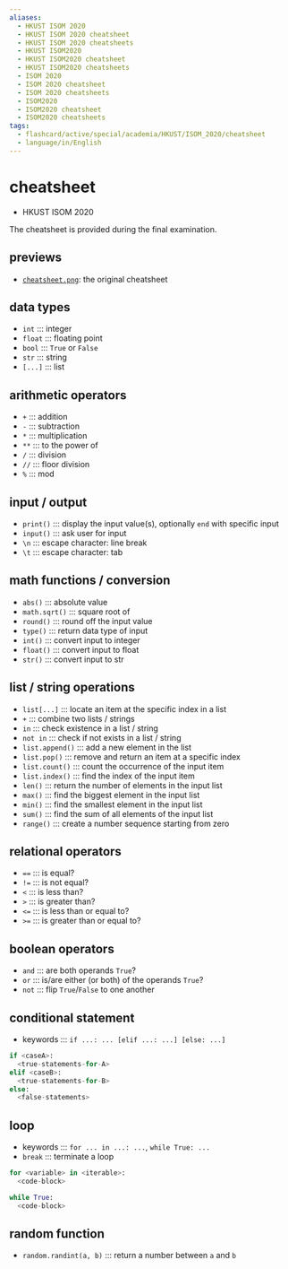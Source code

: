 ```yaml
---
aliases:
  - HKUST ISOM 2020
  - HKUST ISOM 2020 cheatsheet
  - HKUST ISOM 2020 cheatsheets
  - HKUST ISOM2020
  - HKUST ISOM2020 cheatsheet
  - HKUST ISOM2020 cheatsheets
  - ISOM 2020
  - ISOM 2020 cheatsheet
  - ISOM 2020 cheatsheets
  - ISOM2020
  - ISOM2020 cheatsheet
  - ISOM2020 cheatsheets
tags:
  - flashcard/active/special/academia/HKUST/ISOM_2020/cheatsheet
  - language/in/English
---
```


# cheatsheet

- HKUST ISOM 2020

The cheatsheet is provided during the final examination.

## previews

- [`cheatsheet.png`](cheatsheet.png): the original cheatsheet

## data types

- `int` ::: integer <!--SR:!2025-01-11,66,310!2025-01-12,67,310-->
- `float` ::: floating point <!--SR:!2025-01-09,64,310!2025-01-07,62,310-->
- `bool` ::: `True` or `False` <!--SR:!2025-01-12,67,310!2025-01-06,61,310-->
- `str` ::: string <!--SR:!2025-01-07,62,310!2025-01-09,64,310-->
- `[...]` ::: list <!--SR:!2025-01-07,62,310!2025-01-09,64,310-->

## arithmetic operators

- `+` ::: addition <!--SR:!2025-01-09,64,310!2025-01-11,66,310-->
- `-` ::: subtraction <!--SR:!2025-01-09,64,310!2025-01-08,63,310-->
- `*` ::: multiplication <!--SR:!2025-01-07,62,310!2025-01-11,66,310-->
- `**` ::: to the power of <!--SR:!2025-01-09,64,310!2025-01-11,66,310-->
- `/` ::: division <!--SR:!2025-01-07,62,310!2025-01-12,67,310-->
- `//` ::: floor division <!--SR:!2025-01-09,64,310!2025-01-08,63,310-->
- `%` ::: mod <!--SR:!2025-01-07,62,310!2025-01-06,61,310-->

## input / output

- `print()` ::: display the input value(s), optionally `end` with specific input <!--SR:!2025-01-08,63,310!2025-01-12,67,310-->
- `input()` ::: ask user for input <!--SR:!2025-01-09,64,310!2025-01-07,62,310-->
- `\n` ::: escape character: line break <!--SR:!2025-01-12,67,310!2025-01-07,62,310-->
- `\t` ::: escape character: tab <!--SR:!2025-01-07,62,310!2025-01-11,66,310-->

## math functions / conversion

- `abs()` ::: absolute value <!--SR:!2025-01-07,62,310!2025-01-07,62,310-->
- `math.sqrt()` ::: square root of <!--SR:!2025-01-11,66,310!2025-01-07,62,310-->
- `round()` ::: round off the input value <!--SR:!2025-01-11,66,310!2025-01-09,64,310-->
- `type()` ::: return data type of input <!--SR:!2025-01-06,61,310!2025-01-07,62,310-->
- `int()` ::: convert input to integer <!--SR:!2025-01-06,61,310!2025-01-12,67,310-->
- `float()` ::: convert input to float <!--SR:!2025-01-12,67,310!2025-01-07,62,310-->
- `str()` ::: convert input to str <!--SR:!2025-01-11,66,310!2025-01-11,66,310-->

## list / string operations

- `list[...]` ::: locate an item at the specific index in a list <!--SR:!2025-01-08,63,310!2025-01-11,66,310-->
- `+` ::: combine two lists / strings <!--SR:!2025-01-11,66,310!2025-01-12,67,310-->
- `in` ::: check existence in a list / string <!--SR:!2025-01-09,64,310!2025-01-12,67,310-->
- `not in` ::: check if not exists in a list / string <!--SR:!2025-01-07,62,310!2025-01-12,67,310-->
- `list.append()` ::: add a new element in the list <!--SR:!2025-01-12,67,310!2025-01-11,66,310-->
- `list.pop()` ::: remove and return an item at a specific index <!--SR:!2025-01-06,61,310!2025-01-07,62,310-->
- `list.count()` ::: count the occurrence of the input item <!--SR:!2025-01-12,67,310!2025-01-12,67,310-->
- `list.index()` ::: find the index of the input item <!--SR:!2025-01-07,62,310!2025-01-07,62,310-->
- `len()` ::: return the number of elements in the input list <!--SR:!2025-01-09,64,310!2025-01-12,67,310-->
- `max()` ::: find the biggest element in the input list <!--SR:!2025-01-07,62,310!2025-01-09,64,310-->
- `min()` ::: find the smallest element in the input list <!--SR:!2025-01-09,64,310!2025-01-12,67,310-->
- `sum()` ::: find the sum of all elements of the input list <!--SR:!2025-01-09,64,310!2025-01-08,63,310-->
- `range()` ::: create a number sequence starting from zero <!--SR:!2025-01-09,64,310!2025-01-12,67,310-->

## relational operators

- `==` ::: is equal? <!--SR:!2025-01-07,62,310!2025-01-06,61,310-->
- `!=` ::: is not equal? <!--SR:!2025-01-08,63,310!2025-01-12,67,310-->
- `<` ::: is less than? <!--SR:!2025-01-12,67,310!2025-01-11,66,310-->
- `>` ::: is greater than? <!--SR:!2025-01-09,64,310!2025-01-12,67,310-->
- `<=` ::: is less than or equal to? <!--SR:!2025-01-11,66,310!2025-01-11,66,310-->
- `>=` ::: is greater than or equal to? <!--SR:!2025-01-09,64,310!2025-01-08,63,310-->

## boolean operators

- `and` ::: are both operands `True`? <!--SR:!2025-01-06,61,310!2025-01-09,64,310-->
- `or` ::: is/are either (or both) of the operands `True`? <!--SR:!2025-01-11,66,310!2025-01-11,66,310-->
- `not` ::: flip `True`/`False` to one another <!--SR:!2025-01-09,64,310!2025-01-09,64,310-->

## conditional statement

- keywords ::: `if ...: ... [elif ...: ...] [else: ...]` <!--SR:!2025-01-12,67,310!2025-01-11,66,310-->

```Python
if <caseA>:
  <true-statements-for-A>
elif <caseB>:
  <true-statements-for-B>
else:
  <false-statements>
```

## loop

- keywords ::: `for ... in ...: ...`, `while True: ...` <!--SR:!2025-01-12,67,310!2025-01-07,62,310-->
- `break` ::: terminate a loop <!--SR:!2025-01-06,61,310!2025-01-11,66,310-->

```Python
for <variable> in <iterable>:
  <code-block>
```

```Python
while True:
  <code-block>
```

## random function

- `random.randint(a, b)` ::: return a number between `a` and `b` <!--SR:!2025-01-09,64,310!2025-01-12,67,310-->
